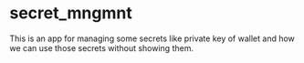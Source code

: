# secret_mngmnt
This is an app for managing some secrets like private key of wallet and how we can use those secrets without showing them.
